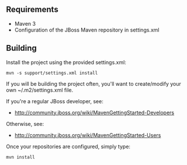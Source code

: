 Requirements
------------
* Maven 3
* Configuration of the JBoss Maven repository in settings.xml

Building
--------

Install the project using the provided settings.xml:

    mvn -s support/settings.xml install

If you will be building the project often, you'll want to
create/modify your own ~/.m2/settings.xml file.

If you're a regular JBoss developer, see:

* http://community.jboss.org/wiki/MavenGettingStarted-Developers

Otherwise, see: 

* http://community.jboss.org/wiki/MavenGettingStarted-Users

Once your repositories are configured, simply type:

    mvn install
